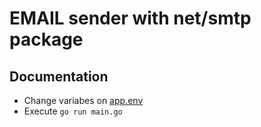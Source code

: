 # EMAIL sender with net/smtp package

## Documentation

- Change variabes on [app.env](https://github.com/zhansul19/mail_test/blob/main/app.env)
- Execute   `go run main.go`
